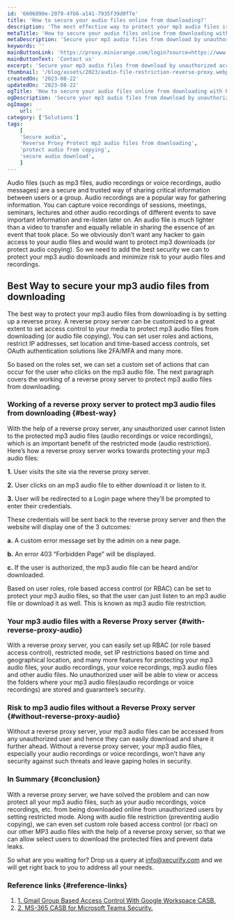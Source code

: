 ```yaml
---
id: '6606890e-2079-4fb6-a141-7935f39d0f7e'
title: 'How to secure your audio files online from downloading?'
description: 'The most effective way to protect your mp3 audio files is by setting up a reverse proxy server with restricted mode configured for the mp3 audio files. With this, you can protect your mp3 audio files and set audio file restrictions for all formats (such as, .mp3, .wav, .aiff, .pcm, .ogg, .wma, .flac, .alac, .dsd, and many more).'
metaTitle: 'How to secure your audio files online from downloading with Reverse Proxy'
metaDescription: 'Secure your mp3 audio files from download by unauthorized access with a reverse proxy. Set mp3 as view only and protect mp3 from downloading in restricted mode.'
keywords: ''
mainButtonLink: 'https://proxy.miniorange.com/login?source=https://www.miniorange.com/blog/protect-mp3-audio-files-from-downloading/'
mainButtonText: 'Contact us'
excerpt: 'Secure your mp3 audio files from download by unauthorized access with a reverse proxy. Set mp3 as view only and protect mp3 from downloading in restricted mode.'
thumbnail: '/blog/assets/2023/audio-file-restriction-reverse-proxy.webp'
createdOn: '2023-08-22'
updatedOn: '2023-08-22'
ogTitle: 'How to secure your audio files online from downloading with Reverse Proxy'
ogDescription: 'Secure your mp3 audio files from download by unauthorized access with a reverse proxy. Set mp3 as view only and protect mp3 from downloading in restricted mode.'
ogImage:
    url: ''
category: ['Solutions']
tags:
    [
	'Secure audio',
    'Reverse Proxy Protect mp3 audio files from downloading',
    'protect audio from copying',
    'secure audio download',
    ]
---
```


Audio files (such as mp3 files, audio recordings or voice recordings, audio messages) are a secure and trusted way of sharing critical information between users or a group. Audio recordings are a popular way for gathering information. You can capture voice recordings of sessions, meetings, seminars, lectures and other audio recordings of different events to save important information and re-listen later on. An audio file is much lighter than a video to transfer and equally reliable in sharing the essence of an event that took place. So we obviously don’t want any hacker to gain access to your audio files and would want to protect mp3 downloads (or protect audio copying). So we need to add the best security we can to protect your mp3 audio downloads and minimize risk to your audio files and recordings.

## Best Way to secure your mp3 audio files from downloading

The best way to protect your mp3 audio files from downloading is by setting up a reverse proxy. A reverse proxy server can be customized to a great extent to set access control to your media to protect mp3 audio files from downloading (or audio file copying). You can set user roles and actions, restrict IP addresses, set location and time-based access controls, set OAuth authentication solutions like 2FA/MFA and many more. 

So based on the roles set, we can set a custom set of actions that can occur for the user who clicks on the mp3 audio file. The next paragraph covers the working of a reverse proxy server to protect mp3 audio files from downloading.

### Working of a reverse proxy server to protect mp3 audio files from downloading {#best-way}

With the help of a reverse proxy server, any unauthorized user cannot listen to the protected mp3 audio files (audio recordings or voice recordings), which is an important benefit of the restricted mode (audio restriction). Here’s how a reverse proxy server works towards protecting your mp3 audio files:

**1.** User visits the site via the reverse proxy server.

**2.** User clicks on an mp3 audio file to either download it or listen to it.

**3.** User will be redirected to a Login page where they’ll be prompted to enter their credentials.

These credentials will be sent back to the reverse proxy server and then the website will display one of the 3 outcomes: 

**a.** A custom error message set by the admin on a new page.

**b.** An error 403 “Forbidden Page” will be displayed.

**c.** If the user is authorized, the mp3 audio file can be heard and/or downloaded.

Based on user roles, role based access control (or RBAC) can be set to protect your mp3 audio files, so that the user can just listen to an mp3 audio file or download it as well. This is known as mp3 audio file restriction.

### Your mp3 audio files with a Reverse Proxy server {#with-reverse-proxy-audio}

With a reverse proxy server, you can easily set up RBAC (or role based access control), restricted mode, set IP restrictions based on time and geographical location, and many more features for protecting your mp3 audio files, your audio recordings, your voice recordings, mp3 audio files and other audio files. No unauthorized user will be able to view or access the folders where your mp3 audio files(audio recordings or voice recordings) are stored and guarantee’s security.

### Risk to mp3 audio files without a Reverse Proxy server {#without-reverse-proxy-audio}

Without a reverse proxy server, your mp3 audio files  can be accessed from any unauthorized user and hence they can easily download and share it further ahead. Without a reverse proxy server, your mp3 audio files, especially your audio recordings or voice recordings, won’t have any security against such threats and leave gaping holes in security.

### In Summary {#conclusion}

With a reverse proxy server, we have solved the problem and can now protect all your mp3 audio files, such as your audio recordings, voice recordings, etc. from being downloaded online from unauthorized users by setting restricted mode. Along with audio file restriction (preventing audio copying), we can even set custom role based access control (or rbac) on our other MP3 audio files with the help of a reverse proxy server, so that we can allow select users to download the protected files and prevent data leaks.

So what are you waiting for? Drop us a query at [info@xecurify.com](mailto:info@xecurify.com) and we will get right back to you to address all your needs.

### Reference links  {#reference-links}

1. [1. Gmail Group Based Access Control With Google Workspace CASB.](https://www.miniorange.com/blog/gmail-group-based-access-control-with-google-workspace-casb/)
2. [2. MS-365 CASB for Microsoft Teams Security.](https://www.miniorange.com/blog/ms-365-casb-for-microsoft-teams-security/)



